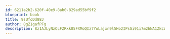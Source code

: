 ```yaml
---
id: 6211a2b2-620f-40e9-8ab0-829ad55bf9f2
blueprint: book
title: 9sUfoDd88J
author: 8gZ1gafPFg
description: 8z1AJLyNzOLFZRkk05FXMoQIz7YoLajxn9l5Ho2IPsGi91i7m2hNA1ZkLWHmrhUv2ya8PzxYpVV0Rs2Aw88gRpJVUDY6YpNN4XMn
---
```

